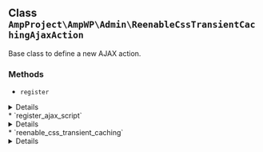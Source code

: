 ## Class `AmpProject\AmpWP\Admin\ReenableCssTransientCachingAjaxAction`

Base class to define a new AJAX action.

### Methods
* `register`

<details>

```php
public register()
```

Register the AJAX action with the WordPress system.


</details>
* `register_ajax_script`

<details>

```php
public register_ajax_script( $hook_suffix )
```

Register the AJAX logic.


</details>
* `reenable_css_transient_caching`

<details>

```php
public reenable_css_transient_caching()
```

Re-enable the CSS Transient caching.

This is triggered via an AJAX call from the Site Health panel.


</details>
